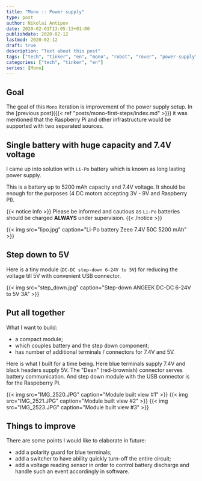 ```yaml
---
title: "Mono :: Power supply"
type: post
author: Nikolai Antipov
date: 2020-02-01T13:05:13+01:00
publishdate: 2020-02-12
lastmod: 2020-02-12
draft: true
description: "Text about this post"
tags: ["tech", "tinker", "en", "mono", "robot", "rover", "power-supply", "lipo", "raspberrypi"]
categories: ["tech", "tinker", "en"]
series: [Mono]
---
```


## Goal

The goal of this `Mono` iteration is improvement of the power supply setup. In the [previous post]({{< ref "posts/mono-first-steps/index.md" >}}) it was mentioned that the Raspberry Pi and other infrastructure would be supported with two separated sources.

## Single battery with huge capacity and 7.4V voltage

I came up into solution with `Li-Po` battery which is known as long lasting power supply.

This is a battery up to 5200 mAh capacity and 7.4V voltage. It should be enough for the purposes (4 DC motors accepting 3V - 9V and Raspberry PI).

{{< notice info >}}
Please be informed and cautious as `Li-Po` batteries should be charged **ALWAYS** under supervision.
{{< /notice >}}

{{< img src="lipo.jpg" caption="Li-Po battery Zeee 7.4V 50C 5200 mAh" >}}

## Step down to 5V

Here is a tiny module (`DC-DC step-down 6-24V to 5V`) for reducing the voltage till 5V with convenient USB connector.

{{< img src="step_down.jpg" caption="Step-down ANGEEK DC-DC 6-24V to 5V 3A" >}}

## Put all together

What I want to build:
- a compact module;
- which couples battery and the step down component;
- has number of additional terminals / connectors for 7.4V and 5V.

Here is what I built for a time being. Here blue terminals supply 7.4V and black headers supply 5V.
The "Dean" (red-brownish) connector serves battery communication.
And step down module with the USB connector is for the Raspeberry Pi.

{{< img src="IMG_2520.JPG" caption="Module built view #1" >}}
{{< img src="IMG_2521.JPG" caption="Module built view #2" >}}
{{< img src="IMG_2523.JPG" caption="Module built view #3" >}}

## Things to improve

There are some points I would like to elaborate in future:
- add a polarity guard for blue terminals;
- add a switcher to have ability quickly turn-off the entire circuit;
- add a voltage reading sensor in order to control battery discharge and handle such an event accordingly in software.
